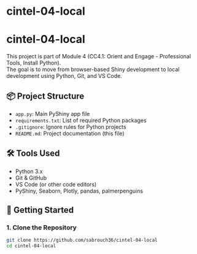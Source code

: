 # cintel-04-local
# cintel-04-local

This project is part of Module 4 (CC4.1: Orient and Engage - Professional Tools, Install Python).  
The goal is to move from browser-based Shiny development to local development using Python, Git, and VS Code.

## 📦 Project Structure

- `app.py`: Main PyShiny app file
- `requirements.txt`: List of required Python packages
- `.gitignore`: Ignore rules for Python projects
- `README.md`: Project documentation (this file)

## 🛠 Tools Used

- Python 3.x
- Git & GitHub
- VS Code (or other code editors)
- PyShiny, Seaborn, Plotly, pandas, palmerpenguins

## 🚀 Getting Started

### 1. Clone the Repository

```bash
git clone https://github.com/sabrouch36/cintel-04-local
cd cintel-04-local
